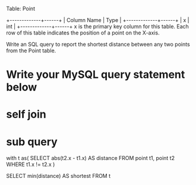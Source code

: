 Table: Point

+-------------+------+
| Column Name | Type |
+-------------+------+
| x           | int  |
+-------------+------+
x is the primary key column for this table.
Each row of this table indicates the position of a point on the X-axis.

Write an SQL query to report the shortest distance between any two points from the Point table.

# Write your MySQL query statement below
# self join
# sub query
with t as(
    SELECT
        abs(t2.x - t1.x) AS distance
    FROM
        point t1, point t2
    WHERE
        t1.x != t2.x
)

SELECT
    min(distance) AS shortest
FROM
    t


